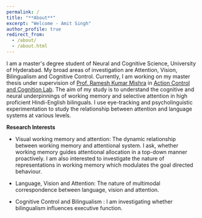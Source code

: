 ```yaml
---
permalink: /
title: "**About**"
excerpt: "Welcome - Amit Singh"
author_profile: true
redirect_from: 
  - /about/
  - /about.html
---
```

I am a master's degree student of Neural and Cognitive Science, University of Hyderabad. My broad areas of investigation are Attention, Vision, Bilingualism and Cognitive Control. Currently, I am working on my master thesis under supervision of [Prof. Ramesh Kumar Mishra](https://rameshkumarmishra.wordpress.com/) in [Action Control and Cognition Lab](https://actioncontrolcognitionlaboratory.wordpress.com/). The aim of my study is to understand the cognitive and neural underpinnings of working memory and selective attention in high proficient Hindi-English bilinguals. I use eye-tracking and psycholinguistic experimentation to study the relationship between attention and language systems at various levels. 


**Research Interests**
- Visual working memory and attention: The dynamic relationship between working memory and attentional system. I ask, whether working memory guides attentional allocation in a top-down manner proactively. I am also interested to investigate the nature of representations in working memory which modulates the goal directed behaviour.

- Language, Vision and Attention: The nature of multimodal correspondence between language, vision and attention. 

- Cognitive Control and Bilingualism : I am investigating whether bilingualism influences executive function. 

 


